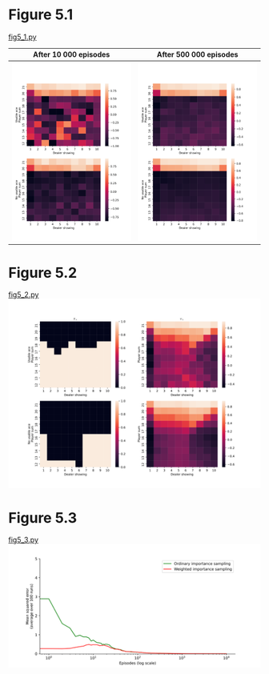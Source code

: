# Figure 5.1
[fig5_1.py](fig5_1.py)

|After 10 000 episodes        |  After 500 000 episodes   
|:---------------------------:|:----------------------------:
|![fig5_1a](figs/fig5_1a.svg) |![fig5_1b](figs/fig5_1b.svg)


# Figure 5.2
[fig5_2.py](fig5_2.py)
![fig5_2](figs/fig5_2.svg)

# Figure 5.3
[fig5_3.py](fig5_3.py)
![fig5_3](figs/fig5_3.svg)
